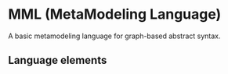 # MML (MetaModeling Language)
A basic metamodeling language for graph-based abstract syntax.
## Language elements

